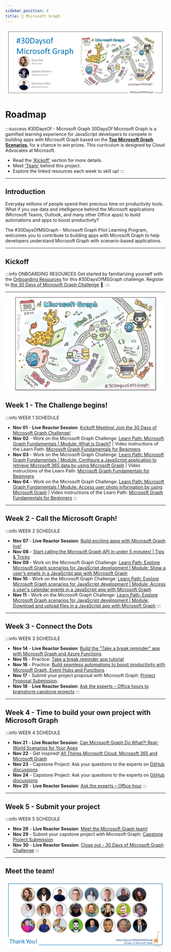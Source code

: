 ```yaml
---
sidebar_position: 8
title: 🦒 Microsoft Graph
---
```


![Banner Placeholder](./../../static/img/banners/microsoft-graph.jpg)

# Roadmap

:::success #30DaysOf - Microsoft Graph
30DaysOf Microsoft Graph is a gamified learning experience for JavaScript developers to compete in building apps with Microsoft Graph based on the [**Top Microsoft Graph Scenarios**](https://aka.ms/30DaysOfMSGraph/Scenarios), for a chance to win prizes. This curriculum is designed by Cloud Advocates at Microsoft.

* Read the ['Kickoff'](#kickoff) section for more details.
* Meet ['Team'](#meet-the-team) behind this project.
* Explore the linked resources each week to skill up!
:::

---

## Introduction 

Everyday millions of people spend their precious time on productivity tools. What if you use data and intelligence behind the Microsoft applications (Microsoft Teams, Outlook, and many other Office apps) to build automations and apps to boost productivity?   

The #30DaysOfMSGraph - Microsoft Graph Pilot Learning Program, welcomes you to contribute to building apps with Microsoft Graph to help developers understand Microsoft Graph with scenario-based applications.

---

## Kickoff

:::info ONBOARDING RESOURCES
Get started by familiarizing yourself with the [Onboarding Resources](https://aka.ms/30DaysOfMSGraph/Onboarding) for this #30DaysOfMSGraph challenge. Register to [the 30 Days of Microsoft Graph Challenge](https://aka.ms/30DaysOfMSGraph/Register) 🚀.
:::

---

![Roadmap](./../../static/img/banners/microsoft-graph-roadmap.jpg)


## Week 1 - The Challenge begins!

:::info WEEK 1 SCHEDULE
* **Nov 01** - **Live Reactor Session**: [Kickoff Meeting! Join the 30 Days of Microsoft Graph Challenge!](https://aka.ms/30DaysOfMSGraph/Reactor/01) 
* **Nov 02** - Work on the Microsoft Graph Challenge: [Learn Path: Microsoft Graph Fundamentals | Module: What is Graph?](https://docs.microsoft.com/en-us/training/modules/msgraph-intro-overview/) | Video instructions of the Learn Path: [Microsoft Graph Fundamentals for Beginners](https://learn.microsoft.com/en-us/shows/beginners-series-to-microsoft-graph/)
* **Nov 03** - Work on the Microsoft Graph Challenge: [Learn Path: Microsoft Graph Fundamentals | Module: Configure a JavaScript application to retrieve Microsoft 365 data by using Microsoft Graph](https://docs.microsoft.com/en-us/training/modules/msgraph-javascript-app/) | Video instructions of the Learn Path: [Microsoft Graph Fundamentals for Beginners](https://learn.microsoft.com/en-us/shows/beginners-series-to-microsoft-graph/)
* **Nov 04** - Work on the Microsoft Graph Challenge: [Learn Path: Microsoft Graph Fundamentals | Module: Access user photo information by using Microsoft Graph](https://docs.microsoft.com/en-us/training/modules/msgraph-user-photo-information/) | Video instructions of the Learn Path: [Microsoft Graph Fundamentals for Beginners](https://learn.microsoft.com/en-us/shows/beginners-series-to-microsoft-graph/)
:::

---

## Week 2 - Call the Microsoft Graph!

:::info WEEK 2 SCHEDULE
* **Nov 07** - **Live Reactor Session**: [Build exciting apps with Microsoft Graph live!](https://aka.ms/30DaysOfMSGraph/Reactor/02)
* **Nov 08** - [Start calling the Microsoft Graph API in under 5 minutes! | Tips & Tricks](https://www.youtube.com/watch?v=f_3wc4UgqTI)
* **Nov 09** - Work on the Microsoft Graph Challenge: [Learn Path: Explore Microsoft Graph scenarios for JavaScript development | Module: Show a user's emails in a JavaScript app with Microsoft Graph](https://learn.microsoft.com/en-us/training/modules/msgraph-show-user-emails/)
* **Nov 10** - Work on the Microsoft Graph Challenge: [Learn Path: Explore Microsoft Graph scenarios for JavaScript development | Module: Access a user's calendar events in a JavaScript app with Microsoft Graph](https://learn.microsoft.com/en-us/training/modules/msgraph-access-user-events/)
* **Nov 11** - Work on the Microsoft Graph Challenge: [Learn Path: Explore Microsoft Graph scenarios for JavaScript development | Module: Download and upload files in a JavaScript app with Microsoft Graph](https://learn.microsoft.com/en-us/training/modules/msgraph-manage-files/)
:::

---

## Week 3 - Connect the Dots

:::info WEEK 3 SCHEDULE
* **Nov 14** - **Live Reactor Session**: [Build the "Take a break reminder" app with Microsoft Graph and Azure Functions](https://aka.ms/30DaysOfMSGraph/Reactor/03)
* **Nov 15** - Practice: [Take a break reminder app tutorial](https://aka.ms/TakeABreakReminder) 
* **Nov 16** - Practice: [Build seamless automations to boost productivity with Microsoft Graph, Event Hubs and Functions](https://dev.to/azure/build-seamless-automations-to-boost-productivity-with-microsoft-graph-azure-event-hubs-and-functions-1ho8)
* **Nov 17** - Submit your project proposal with Microsoft Graph: [Project Proposal Submission](https://aka.ms/30DaysOfMSGraph/Scenarios).
* **Nov 18** - **Live Reactor Session**: [Ask the experts – Office hours to brainstorm capstone projects](https://aka.ms/30DaysOfMSGraph/Reactor/04)
:::

---

## Week 4 - Time to build your own project with Microsoft Graph

:::info WEEK 4 SCHEDULE
* **Nov 21** - **Live Reactor Session**: [Can Microsoft Graph Do What?! Real-World Scenarios for Your Apps](https://aka.ms/30DaysOfMSGraph/Reactor/05)
* **Nov 22** - Get inspired! [All Things Microsoft Cloud: Microsoft 365 and Microsoft Graph](https://www.youtube.com/watch?v=MXq-M6qRffE)
* **Nov 23** - Capstone Project: Ask your questions to the experts on [GitHub discussions](https://aka.ms/30DaysOfMSGraph/GitHub/Discussions)
* **Nov 24** - Capstone Project: Ask your questions to the experts on [GitHub discussions](https://aka.ms/30DaysOfMSGraph/GitHub/Discussions)
* **Nov 25** - **Live Reactor Session**: [Ask the experts – Office hour](https://aka.ms/30DaysOfMSGraph/Reactor/06)
:::

---

## Week 5 - Submit your project

:::info WEEK 5 SCHEDULE 
* **Nov 28** - **Live Reactor Session**: [Meet the Microsoft Graph team!](https://aka.ms/30DaysOfMSGraph/Reactor/07)
* **Nov 29** - Submit your capstone project with Microsoft Graph: [Capstone Project Submission](https://aka.ms/30DaysOfMSGraph/GitHub/ProjectSubmission)
* **Nov 30** - **Live Reactor Session**: [Close out - 30 Days of Microsoft Graph Challenge](https://aka.ms/30DaysOfMSGraph/Reactor/08) 
:::

---

## Meet the team!

![Banner Placeholder](./../../static/img/banners/microsoft-graph-team.jpg)

